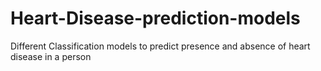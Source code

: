 # Heart-Disease-prediction-models
Different Classification models to predict presence and absence of heart disease in a person

